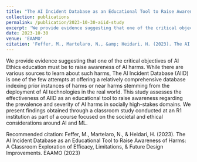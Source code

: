 ```yaml
---
title: "The AI Incident Database as an Educational Tool to Raise Awareness of Harms: A Classroom Exploration of Efficacy, Limitations, & Future Design Improvements"
collection: publications
permalink: /publication/2023-10-30-aiid-study
excerpt: 'We provide evidence suggesting that one of the critical objectives of AI Ethics education must be to raise awareness of AI harms. While there are various sources to learn about such harms, The AI Incident Database (AIID) is one of the few attempts at offering a relatively comprehensive database indexing prior instances of harms or near harms stemming from the deployment of AI technologies in the real world. This study assesses the effectiveness of AIID as an educational tool to raise awareness regarding the prevalence and severity of AI harms in socially high-stakes domains. We present findings obtained through a classroom study conducted at an R1 institution as part of a course focused on the societal and ethical considerations around AI and ML.'
date: 2023-10-30
venue: 'EAAMO'
citation: 'Feffer, M., Martelaro, N., &amp; Heidari, H. (2023). The AI Incident Database as an Educational Tool to Raise Awareness of Harms: A Classroom Exploration of Efficacy, Limitations, &amp; Future Design Improvements. EAAMO (2023)'
---
```

We provide evidence suggesting that one of the critical objectives of AI Ethics education must be to raise awareness of AI harms. While there are various sources to learn about such harms, The AI Incident Database (AIID) is one of the few attempts at offering a relatively comprehensive database indexing prior instances of harms or near harms stemming from the deployment of AI technologies in the real world. This study assesses the effectiveness of AIID as an educational tool to raise awareness regarding the prevalence and severity of AI harms in socially high-stakes domains. We present findings obtained through a classroom study conducted at an R1 institution as part of a course focused on the societal and ethical considerations around AI and ML.

Recommended citation: Feffer, M., Martelaro, N., & Heidari, H. (2023). The AI Incident Database as an Educational Tool to Raise Awareness of Harms: A Classroom Exploration of Efficacy, Limitations, & Future Design Improvements. EAAMO (2023)